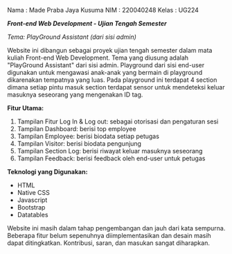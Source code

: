 Nama    : Made Praba Jaya Kusuma
NIM     : 220040248
Kelas   : UG224


***Front-end Web Development - Ujian Tengah Semester***

_Tema: PlayGround Assistant (dari sisi admin)_

Website ini dibangun sebagai proyek ujian tengah semester dalam mata kuliah Front-end Web Development. Tema yang diusung adalah "PlayGround Assistant" dari sisi admin. Playground dari sisi end-user digunakan untuk mengawasi anak-anak yang bermain di playground dikarenakan tempatnya yang luas. Pada playground ini terdapat 4 section dimana setiap pintu masuk section terdapat sensor untuk mendeteksi keluar masuknya seseorang yang mengenakan ID tag.

**Fitur Utama:**
1. Tampilan Fitur Log In & Log out: sebagai otorisasi dan pengaturan sesi
2. Tampilan Dashboard: berisi top employee
3. Tampilan Employee: berisi biodata setiap petugas
4. Tampilan Visitor: berisi biodata pengunjung
5. Tampilan Section Log: berisi riwayat keluar masuknya seseorang
6. Tampilan Feedback: berisi feedback oleh end-user untuk petugas

**Teknologi yang Digunakan:**
- HTML
- Native CSS
- Javascript
- Bootstrap
- Datatables

Website ini masih dalam tahap pengembangan dan jauh dari kata sempurna. Beberapa fitur belum sepenuhnya diimplementasikan dan desain masih dapat ditingkatkan. Kontribusi, saran, dan masukan sangat diharapkan.